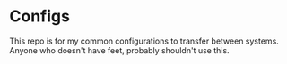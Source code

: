 # Configs
This repo is for my common configurations to transfer between systems.
Anyone who doesn't have feet, probably shouldn't use this.
